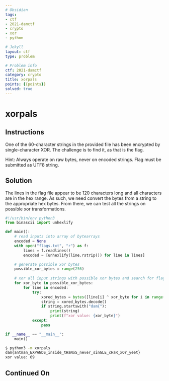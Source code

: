 ```yaml
---
# Obsidian
tags:
- ctf
- 2021-damctf
- crypto
- xor
- python

# Jekyll
layout: ctf
type: problem

# Problem info
ctf: 2021-damctf
category: crypto
title: xorpals
points: {{points}}
solved: true
---
```


# xorpals

## Instructions

One of the 60-character strings in the provided file has been encrypted by single-character XOR. The challenge is to find it, as that is the flag.

Hint: Always operate on raw bytes, never on encoded strings. Flag must be submitted as UTF8 string.

## Solution

The lines in the flag file appear to be 120 characters long and all characters are in the hex range. As such, we need convert the bytes from a string to the appropriate hex bytes. From there, we can test all the strings on possible xor transformations.

```python
#!/usr/bin/env python3
from binascii import unhexlify

def main():
    # read inputs into array of bytearrays
    encoded = None
    with open("flags.txt", "r") as f:
        lines = f.readlines()
        encoded = [unhexlify(line.rstrip()) for line in lines]

    # generate possible xor bytes
    possible_xor_bytes = range(256)
    
    # xor all input strings with possible xor bytes and search for flag format
    for xor_byte in possible_xor_bytes:
        for line in encoded:
            try:
                xored_bytes = bytes([line[i] ^ xor_byte for i in range(len(line))])
                string = xored_bytes.decode()
                if string.startswith("dam{"):
                    print(string)
                    print(f"xor value: {xor_byte}")
            except:
                pass

if __name__ == "__main__":
    main()

```

```bash
$ python3 -m xorpals
dam{antman_EXPANDS_inside_tHaNoS_never_sinGLE_cHaR_xOr_yeet}
xor value: 69
```

## Continued On


